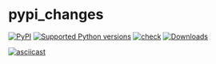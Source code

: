 # pypi_changes

[![PyPI](https://img.shields.io/pypi/v/pypi-changes?style=flat-square)](https://pypi.org/project/pypi-changes/)
[![Supported Python
versions](https://img.shields.io/pypi/pyversions/pypi-changes.svg)](https://pypi.org/project/pypi-changes/)
[![check](https://github.com/gaborbernat/pypi_changes/actions/workflows/check.yml/badge.svg)](https://github.com/gaborbernat/pypi_changes/actions/workflows/check.yml)
[![Downloads](https://static.pepy.tech/badge/pypi-changes/month)](https://pepy.tech/project/pypi-changes)

[![asciicast](https://asciinema.org/a/446966.svg)](https://asciinema.org/a/446966)
